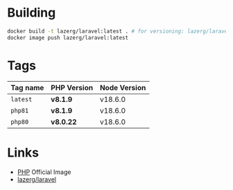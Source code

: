 # Building

```bash
docker build -t lazerg/laravel:latest . # for versioning: lazerg/laravel:php81
docker image push lazerg/laravel:latest
```

# Tags

| Tag name | PHP Version | Node Version |
|----------|-------------|--------------|
| `latest` | **v8.1.9**  | v18.6.0      |
| `php81`  | **v8.1.9**  | v18.6.0      |
| `php80`  | **v8.0.22** | v18.6.0      |

# Links

- [PHP](https://hub.docker.com/_/php) Official Image
- [lazerg/laravel](https://hub.docker.com/r/lazerg/laravel)